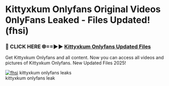 # Kittyxkum Onlyfans Original Videos 0nlyFans Leaked - Files Updated! (fhsi)

<h3>🔴 CLICK HERE 🌐==►► <a href="https://tinyurl.com/2jnfzry5" rel="nofollow">Kittyxkum Onlyfans Updated Files</a></h3>

Get Kittyxkum Onlyfans and all content. Now you can access all videos and pictures of Kittyxkum Onlyfans. New Updated Files 2025!

[![fhsi](https://i.imgur.com/GyGTBgg.gif)](https://tinyurl.com/2jnfzry5)
kittyxkum onlyfans leaks<br>
kittyxkum onlyfans leak